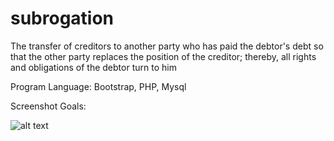 # subrogation
The transfer of creditors to another party who has paid the debtor's debt so that the other party replaces the position of the creditor; thereby, all rights and obligations of the debtor turn to him

Program Language: Bootstrap, PHP, Mysql

Screenshot Goals:

![alt text](https://firebasestorage.googleapis.com/v0/b/monkey-teknologi-indonesia.appspot.com/o/Ngodings%2FportfoliosList%2FscreenshotApp%2FhIpeOZQKpBfbgV2FitjR%2F20191125-77kwT3-subrogasi.png?alt=media&token=e88cdb3e-7b9f-4456-ac2b-1b85559fcf89)
